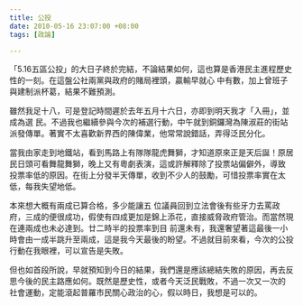 ```yaml
---
title: 公投
date: 2010-05-16 23:07:00 +08:00
tags: [政論]

---
```


 「5.16五區公投」的大日子終於完結，不論結果如何，這也算是香港民主進程歷史性的一刻。在這盤公社兩黨與政府的賭局裡頭，贏輸早就心 中有數，加上曾班子與建制派杯葛，結果不難預測。  
  
雖然我足十八，可是登記時間遲於去年五月十六日，亦即到明天我才「入冊」，並成為選 民。不過我也繼續參與今次的補選行動，中午就到銅鑼灣為陳淑莊的街站派發傳單。著實不太喜歡新界西的陳偉業，他常常說錯話，弄得泛民分化。  
  
當我由家走到地鐵站，看到馬路上有隊隊龍虎舞獅，才知道原來正是天后誕！原居民日頭可看舞龍舞獅，晚上又有粵劇表演，這或許解釋除了投票站偏僻外，導致 投票率低的原因。在街上分發半天傳單，收到不少人的鼓勵，可惜投票率實在太低，每我失望地低。  
  
本來想大概有兩成已算合格，多少能讓五 位議員回到立法會後有些牙力去罵政府，三成的便很成功，假使有四成更加是錦上添花，直接威脅政府管治。而當然現在連兩成也未必達到。廿二時半的投票率到目 前還未有，我還奢望著這最後一小時會由一成半跳升至兩成，這是我今天最後的盼望。不過就目前來看，今次的公投行動在我眼裡，可以宣告是失敗。  
  
但也如首段所說，早就預知到今日的結果，我們還是應該總結失敗的原因，再去反思今後的民主路應如何。既然是歷史性，或者今天泛民戰敗，不過一次又一次的 社會運動，定能滾起普羅市民關心政治的心，假以時日，我想是可以的。 

